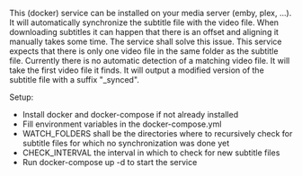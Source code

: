 This (docker) service can be installed on your media server (emby, plex, ...). It will automatically synchronize the subtitle file with the video file. When downloading subtitles it can happen that there is an offset and aligning it manually takes some time. The service shall solve this issue.
This service expects that there is only one video file in the same folder as the subtitle file. Currently there is no automatic detection of a matching video file. It will take the first video file it finds.
It will output a modified version of the subtitle file with a suffix "_synced".

Setup:
- Install docker and docker-compose if not already installed
- Fill environment variables in the docker-compose.yml
- WATCH_FOLDERS shall be the directories where to recursively check for subtitle files for which no synchronization was done yet
- CHECK_INTERVAL the interval in which to check for new subtitle files
- Run docker-compose up -d to start the service
